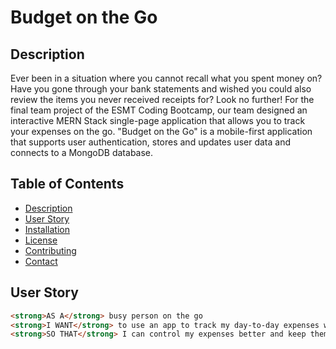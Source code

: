   # Budget on the Go
  
  ## Description

  Ever been in a situation where you cannot recall what you spent money on? Have you gone through your bank statements and wished you could also review the items you never received receipts for? Look no further! For the final team project of the ESMT Coding Bootcamp, our team designed an interactive MERN Stack single-page application that allows you to track your expenses on the go. "Budget on the Go" is a mobile-first application that supports user authentication, stores and updates user data and connects to a MongoDB database. 

## Table of Contents

- [Description](#description)
- [User Story](#userstory)
- [Installation](#installation)
- [License](#license)
- [Contributing](#contributing)
- [Contact](#contact)

## User Story

```md
<strong>AS A</strong> busy person on the go
<strong>I WANT</strong> to use an app to track my day-to-day expenses while I am out and about
<strong>SO THAT</strong> I can control my expenses better and keep them within a certain budget.
```